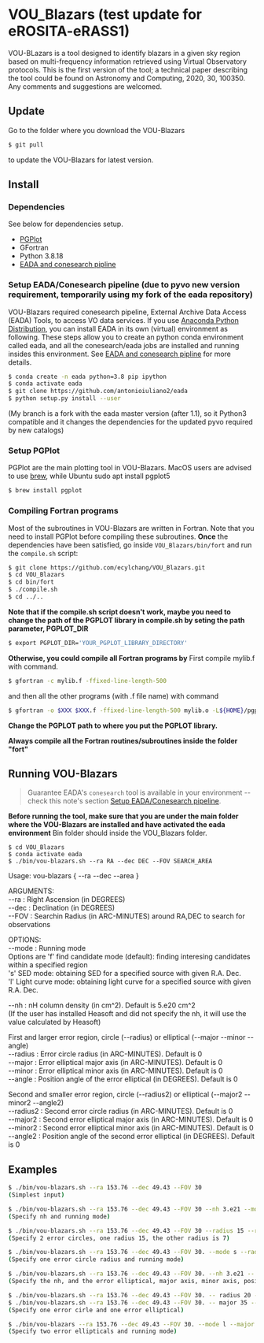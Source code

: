 # VOU_Blazars (test update for eROSITA-eRASS1)

VOU-BLazars is a tool designed to identify blazars in a given sky region based on multi-frequency information retrieved using Virtual Observatory protocols. This is the first version of the tool; a technical paper describing the tool could be found on Astronomy and Computing, 2020, 30, 100350. Any comments and suggestions are welcomed.

## Update

Go to the folder where you download the VOU-Blazars

```bash
$ git pull
```

to update the VOU-Blazars for latest version.

## Install

### Dependencies

See below for dependencies setup.

* [PGPlot](http://www.astro.caltech.edu/~tjp/pgplot/)
* GFortran
* Python 3.8.18
* [EADA and conesearch pipline](https://github.com/chbrandt/eada)


### Setup EADA/Conesearch pipeline (due to pyvo new version requirement, temporarily using my fork of the eada repository)

VOU-Blazars required conesearch pipeline, External Archive Data Access (EADA) Tools, to access VO data services.
If you use [Anaconda Python Distribution](https://www.anaconda.com/download/), you can install EADA in its own (virtual) environment as following.
These steps allow you to create an python conda environment called eada, and all the conesearch/eada jobs are installed and running insides this environment.
See [EADA and conesearch pipline](https://github.com/chbrandt/eada) for more details.

```bash
$ conda create -n eada python=3.8 pip ipython
$ conda activate eada
$ git clone https://github.com/antonioiuliano2/eada
$ python setup.py install --user
```
(My branch is a fork with the eada master version (after 1.1), so it Python3 compatible and it changes the dependencies for the updated pyvo required by new catalogs)


### Setup PGPlot 

PGPlot are the main plotting tool in VOU-Blazars. MacOS users are advised to use [brew](https://brew.sh/), while Ubuntu sudo apt install pgplot5
 
```bash
$ brew install pgplot
```

### Compiling Fortran programs

Most of the subroutines in VOU-Blazars are written in Fortran.
Note that you need to install PGPlot before compiling these subroutines.
**Once** the dependencies have been satisfied, go inside `VOU_Blazars/bin/fort` and run the `compile.sh` script:

```bash
$ git clone https://github.com/ecylchang/VOU_Blazars.git
$ cd VOU_Blazars
$ cd bin/fort
$ ./compile.sh
$ cd ../..
```
**Note that if the compile.sh script doesn't work, maybe you need to change the path of the PGPLOT library in compile.sh by seting the path parameter, PGPLOT_DIR**
```bash
$ export PGPLOT_DIR='YOUR_PGPLOT_LIBRARY_DIRECTORY'
```

**Otherwise, you could compile all Fortran programs by**
First compile mylib.f with command.
```bash
$ gfortran -c mylib.f -ffixed-line-length-500
```
and then all the other programs (with .f file name) with command
```bash
$ gfortran -o $XXX $XXX.f -ffixed-line-length-500 mylib.o -L${HOME}/pgplot -lpgplot
```
**Change the PGPLOT path to where you put the PGPLOT library.**

**Always compile all the Fortran routines/subroutines inside the folder "fort"**


## Running VOU-Blazars

> Guarantee EADA's `conesearch` tool is available in your environment -- check this note's section [Setup EADA/Conesearch pipeline](#setup-eadaconesearch-pipeline).

**Before running the tool, make sure that you are under the main folder where the VOU-Blazars are installed and have activated the eada environment** Bin folder should inside the VOU_Blazars folder.

```
$ cd VOU_Blazars
$ conda activate eada
$ ./bin/vou-blazars.sh --ra RA --dec DEC --FOV SEARCH_AREA
```

Usage: vou-blazars { --ra <degrees> --dec <degrees> --area <arcmin> }

ARGUMENTS: <br />
 --ra     : Right Ascension (in DEGREES) <br />
 --dec    : Declination (in DEGREES) <br />
 --FOV   : Searchin Radius (in ARC-MINUTES) around RA,DEC to search for observations <br />

OPTIONS: <br />
--mode    : Running mode <br />
      Options are 'f' find candidate mode (default): finding interesing candidates within a specified region <br />
                          's' SED mode: obtaining SED for a specified source with given R.A. Dec. <br />
                          'l' Light curve mode: obtaining light curve for a specified source with given R.A. Dec. <br />

--nh      : nH column density (in cm^2). Default is 5.e20 cm^2 <br />
            (If the user has installed Heasoft and did not specify the nh, it will use the value calculated by Heasoft) <br />

First and larger error region, circle (--radius) or elliptical (--major --minor --angle) <br />
--radius  : Error circle radius (in ARC-MINUTES). Default is 0 <br />
--major   : Error elliptical major axis (in ARC-MINUTES). Default is 0 <br />
--minor   : Error elliptical minor axis (in ARC-MINUTES). Default is 0 <br />
--angle   : Position angle of the error elliptical (in DEGREES). Default is 0 <br />

Second and smaller error region, circle (--radius2) or elliptical (--major2 --minor2 --angle2) <br />
--radius2 : Second error circle radius (in ARC-MINUTES). Default is 0 <br />
--major2  : Second error elliptical major axis (in ARC-MINUTES). Default is 0 <br />
--minor2  : Second error elliptical minor axis (in ARC-MINUTES). Default is 0 <br />
--angle2  : Position angle of the second error elliptical (in DEGREES). Default is 0



## Examples

```bash
$ ./bin/vou-blazars.sh --ra 153.76 --dec 49.43 --FOV 30
(Simplest input)

$ ./bin/vou-blazars.sh --ra 153.76 --dec 49.43 --FOV 30 --nh 3.e21 --mode s
(Specify nh and running mode)

$ ./bin/vou-blazars.sh --ra 153.76 --dec 49.43 --FOV 30 --radius 15 --radius2 7
(Specify 2 error circles, one radius 15, the other radius is 7)

$ ./bin/vou-blazars.sh --ra 153.76 --dec 49.43 --FOV 30. --mode s --radius 15
(Specify one error circle radius and running mode)

$ ./bin/vou-blazars.sh --ra 153.76 --dec 49.43 --FOV 30. --nh 3.e21 -- major 15 --minor 10 --angle 120
(Specify the nh, and the error elliptical, major axis, minor axis, position angle)

$ ./bin/vou-blazars.sh --ra 153.76 --dec 49.43 --FOV 30. -- radius 20 -- major2 15 --minor2 10 --angle2 120
$ ./bin/vou-blazars.sh --ra 153.76 --dec 49.43 --FOV 30. -- major 35 --minor 10 --angle 120 -- radius2 20 
(Specify one error cirle and one error elliptical)

$ ./bin/vou-blazars --ra 153.76 --dec 49.43 --FOV 30. --mode l --major 15 --minor 10 --angle 120 --major2 5 --minor2 2 --angle2 90
(Specify two error ellipticals and running mode)
```


